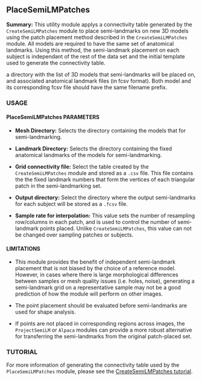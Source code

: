 ## PlaceSemiLMPatches
**Summary:** This utility module applys a connectivity table generated by the `CreateSemiLMPatches` module to place semi-landmarks on new 3D models using the patch placement method described in the `CreateSemiLMPatches` module. All models are required to have the same set of anatomical landmarks. Using this method, the semi-landmark placement on each subject is independant of the rest of the data set and the initial template used to generate the connectivity table.

a directory with the list of 3D models that semi-landmarks will be placed on, and associated anatomical landmark files (in fcsv format). Both model and its corresponding fcsv file should have the same filename prefix.

### USAGE 

#### PlaceSemiLMPatches PARAMETERS

* __Mesh Directory:__ Selects the directory containing the models that for semi-landmarking.

* __Landmark Directory:__ Selects the directory containing the fixed anatomical landmarks of the models for semi-landmarking.

* __Grid connectivity file:__ Select the table created by the `CreateSemiLMPatches` module and stored as a `.csv` file. This file contains the the fixed landmark numbers that form the vertices of each triangular patch in the semi-landmarking set.

* __Output directory:__ Select the directory where the output semi-landmarks for each subject will be stored as a `.fcsv` file.

* __Sample rate for interpolation:__ This value sets the number of resampling row/columns in each patch, and is used to control the number of semi-landmark points placed. Unlike `CreateSemiLMPatches`, this value can not be changed over sampling patches or subjects.

#### LIMITATIONS
* This module provides the benefit of independent semi-landmark placement that is not biased by the choice of a reference model. However, in cases where there is large morphological differences between samples or mesh quality issues (i.e. holes, noise), generating a semi-landmark grid on a representative sample may not be a good prediction of how the module will perform on other images.

* The point placement should be evaluated before semi-landmarks are used for shape analysis.

* If points are not placed in corresponding regions across images, the `ProjectSemiLM` or `Alpaca` modules can provide a more robust alternative for transferring the semi-landmarks from the original patch-placed set.


### TUTORIAL
For more information of generating the connectivity table used by the `PlaceSemiLMPatches` module, please see the [CreateSemiLMPatches tutorial](https://github.com/SlicerMorph/S_2020/blob/master/Day_3/Patch-based_semiLMs/Patch-based_semiLMs.md).







